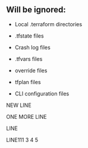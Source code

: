 ## Will be ignored:

* Local .terraform directories

* .tfstate files

* Crash log files

* .tfvars files

* override files

* tfplan files

* CLI configuration files

NEW LINE


ONE MORE LINE

LINE

LINE111
3
4
5
